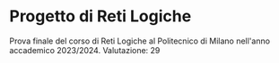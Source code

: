 # Progetto di Reti Logiche
Prova finale del corso di Reti Logiche al Politecnico di Milano nell'anno accademico 2023/2024. Valutazione: 29
